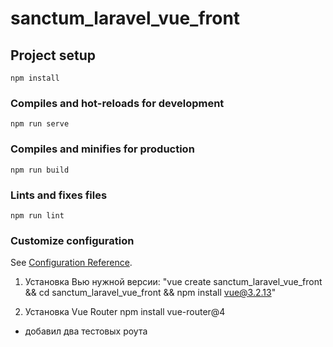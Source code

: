 # sanctum_laravel_vue_front

## Project setup
```
npm install
```

### Compiles and hot-reloads for development
```
npm run serve
```

### Compiles and minifies for production
```
npm run build
```

### Lints and fixes files
```
npm run lint
```

### Customize configuration
See [Configuration Reference](https://cli.vuejs.org/config/).

1. Установка Вью нужной версии: "vue create sanctum_laravel_vue_front && cd sanctum_laravel_vue_front && npm install vue@3.2.13"

2. Установка Vue Router
npm install vue-router@4

+ добавил два тестовых роута